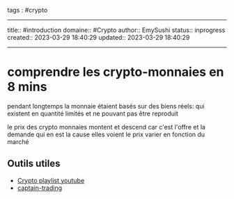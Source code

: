 
tags : #crypto


---

title:: #introduction
domaine:: #Crypto
author:: EmySushi
status:: inprogress
created:: 2023-03-29 18:40:29
updated:: 2023-03-29 18:40:29



---

# comprendre les crypto-monnaies en 8 mins

pendant longtemps la monnaie étaient basés sur des biens réels:
qui existent en quantité limités et ne pouvant pas être reproduit

le prix des crypto monnaies montent et descend car c'est l'offre et la demande qui en est la cause
elles voient le prix varier en fonction du marché



## Outils utiles

-   [Crypto playlist youtube](https://www.youtube.com/playlist?list=PL-eMoIHaC-ssjIoyHUPFT9t-6D92XmFZI) 
-   [captain-trading](https://captain-trading.com/) 
